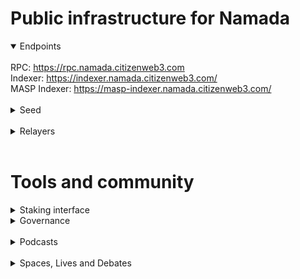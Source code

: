 # Public infrastructure for Namada

<details open>
  <summary>Endpoints</summary>
  <br>
  RPC: <a href="https://rpc.namada-housefire.citizenweb3.com">https://rpc.namada.citizenweb3.com</a><br>
  Indexer: <a href="https://indexer.namada-housefire.citizenweb3.com/">https://indexer.namada.citizenweb3.com/</a><br>
  MASP Indexer: <a href="https://masp-indexer.namada-housefire.citizenweb3.com/">https://masp-indexer.namada.citizenweb3.com/</a>
</details>
<br>
<details>
  <summary>Seed</summary>
  tcp://1dae6535bf5e4663ccb7c7294c129221b6018d22@168.119.37.164:26656
</details>
<br>
<details>
  <summary>Relayers</summary>
</details>
<br>


# Tools and community

<details>
  <summary>Staking interface</summary>
<a href="https://namadillo-housefire.citizenweb3.com/">https://namadillo.citizenweb3.com/</a><br>
</details>
<details>
  <summary>Governance</summary>
  <a href="https://explorer75.org/namada-housefire/proposals">Voting History</a><br>
</details>
<br>
<details>
  <summary>Podcasts</summary>
  <a href="https://www.citizenweb3.com/chrisgoes">Privacy Semantics, the Conception of Law and Money with Chris Goes </a><br>
</details>
<br>
<details>
  <summary>Spaces, Lives and Debates</summary>
  <a href="https://www.youtube.com/watch?v=n4ZvhwsCfNg">Privacy</a><br>
</details>
